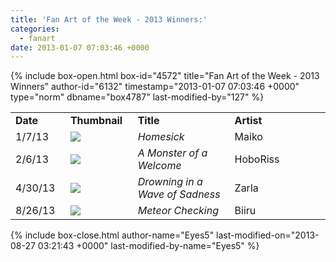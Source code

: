 ```yaml
---
title: 'Fan Art of the Week - 2013 Winners:'
categories:
  - fanart
date: 2013-01-07 07:03:46 +0000
---
```

{% include box-open.html box-id="4572" title="Fan Art of the Week - 2013 Winners" author-id="6132" timestamp="2013-01-07 07:03:46 +0000" type="norm" dbname="box4787" last-modified-by="127" %}
<table border="0">

<tr>
<td width="80"><b>Date</b></td>
<td width="100"><b>Thumbnail</b></td>
<td width="200"><b>Title</b></td>
<td width="200"><b>Artist</b></td>
</tr>

<tr>
<td width="80">1/7/13</td>
<td width="100"><a href="http://starmen.net/vote/vote.php?id=35051"><img src="http - //files.fobby.net/0000/88eb/I%20missyou.png.thumb.gif" border="0" /></a></td>
<td width="200"><i>Homesick</i></td>
<td width="200">Maiko</td>
</tr>

<tr>
<td width="80">2/6/13</td>
<td width="100"><a href="http://starmen.net/vote/vote.php?id=19097"><img src="http - //starmen.net/fanart/fotw/a.monster.of.a.welcome.gif" border="0" /></a></td>
<td width="200"><i>A Monster of a Welcome</i></td>
<td width="200">HoboRiss</td>
</tr>


<tr>
<td width="80">4/30/13</td>
<td width="100"><a href="http://starmen.net/vote/vote.php?id=35549"><img src="http - //files.fobby.net/0000/8add/awaveofsorrow.jpg.thumb.gif" border="0" /></a></td>
<td width="200"><i>Drowning in a Wave of Sadness</i></td>
<td width="200">Zarla</td>
</tr>



<tr>
<td width="80">8/26/13</td>
<td width="100"><a href="http://starmen.net/vote/vote.php?id=35587"><img src="
http - //files.fobby.net/secrettemp/0000/8b03/meteor%20chcking.png.thumb.gif" border="0" /></a></td>
<td width="200"><i>Meteor Checking</i></td>
<td width="200">Biiru</td>
</tr>

</table>
{% include box-close.html author-name="Eyes5" last-modified-on="2013-08-27 03:21:43 +0000" last-modified-by-name="Eyes5" %}
